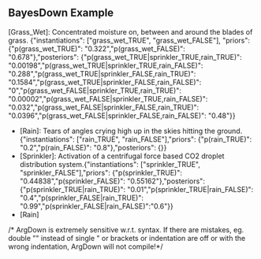 ## BayesDown Example


[Grass_Wet]: Concentrated moisture on, between and around the blades of grass. {"instantiations": ["grass_wet_TRUE", "grass_wet_FALSE"], "priors": {"p(grass_wet_TRUE)": "0.322","p(grass_wet_FALSE)": "0.678"},"posteriors": {"p(grass_wet_TRUE|sprinkler_TRUE,rain_TRUE)": "0.00198","p(grass_wet_TRUE|sprinkler_TRUE,rain_FALSE)": "0.288","p(grass_wet_TRUE|sprinkler_FALSE,rain_TRUE)": "0.1584","p(grass_wet_TRUE|sprinkler_FALSE,rain_FALSE)": "0","p(grass_wet_FALSE|sprinkler_TRUE,rain_TRUE)": "0.00002","p(grass_wet_FALSE|sprinkler_TRUE,rain_FALSE)": "0.032","p(grass_wet_FALSE|sprinkler_FALSE,rain_TRUE)": "0.0396","p(grass_wet_FALSE|sprinkler_FALSE,rain_FALSE)": "0.48"}}
 + [Rain]: Tears of angles crying high up in the skies hitting the ground.{"instantiations": ["rain_TRUE", "rain_FALSE"],"priors": {"p(rain_TRUE)": "0.2","p(rain_FALSE)": "0.8"},"posteriors": {}}
 + [Sprinkler]: Activation of a centrifugal force based CO2 droplet distribution system.{"instantiations": ["sprinkler_TRUE", "sprinkler_FALSE"],"priors": {"p(sprinkler_TRUE)": "0.44838","p(sprinkler_FALSE)": "0.55162"},"posteriors": {"p(sprinkler_TRUE|rain_TRUE)": "0.01","p(sprinkler_TRUE|rain_FALSE)": "0.4","p(sprinkler_FALSE|rain_TRUE)": "0.99","p(sprinkler_FALSE|rain_FALSE)":"0.6"}}
  + [Rain]


/* ArgDown is extremely sensitive w.r.t. syntax. If there are mistakes, eg. double "" instead of single " or brackets or indentation are off or with the wrong indentation, ArgDown will not compile!*/

